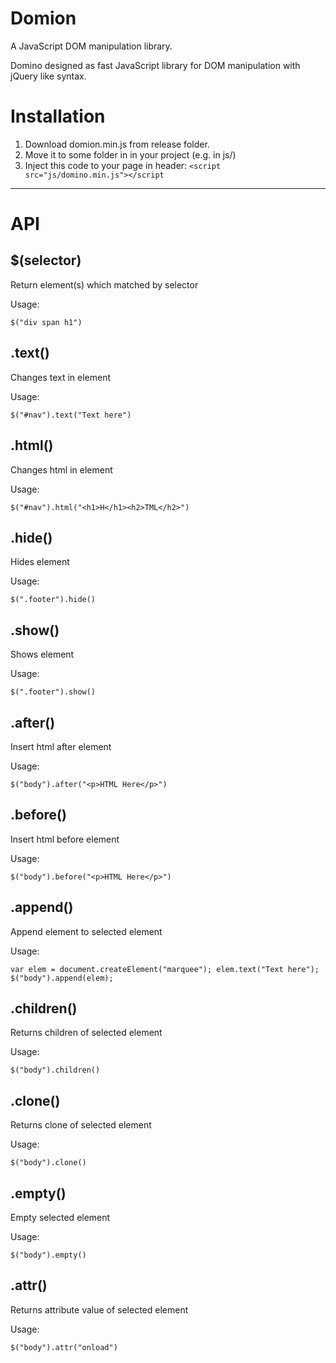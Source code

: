 Domion
======

A JavaScript DOM manipulation library.

Domino designed as fast JavaScript library for DOM manipulation with jQuery like syntax.

Installation
============

 1. Download domion.min.js from release folder.
 2. Move it to some folder in in your project (e.g. in js/)
 3. Inject this code to your page in header:
`<script src="js/domino.min.js"></script`

----------

API
===

## $(selector) ##
Return element(s) which matched by selector

Usage:

`$("div span h1")`
## .text() ##
Changes text in element

Usage:

`$("#nav").text("Text here")`
## .html() ##
Changes html in element

Usage:

`$("#nav").html("<h1>H</h1><h2>TML</h2>")`
## .hide() ##
Hides element

Usage:

`$(".footer").hide()`
## .show() ##
Shows element

Usage:

`$(".footer").show()`
## .after() ##
Insert html after element

Usage:

`$("body").after("<p>HTML Here</p>")`
## .before() ##
Insert html before element

Usage:

`$("body").before("<p>HTML Here</p>")`
## .append() ##
Append element to selected element

Usage:

`var elem = document.createElement("marquee");
elem.text("Text here");
$("body").append(elem);`
## .children() ##
Returns children of selected element

Usage:

`$("body").children()`
## .clone() ##
Returns clone of selected element

Usage:

`$("body").clone()`
## .empty() ##
Empty selected element

Usage:

`$("body").empty()`
## .attr() ##
Returns attribute value of selected element

Usage:

`$("body").attr("onload")`
